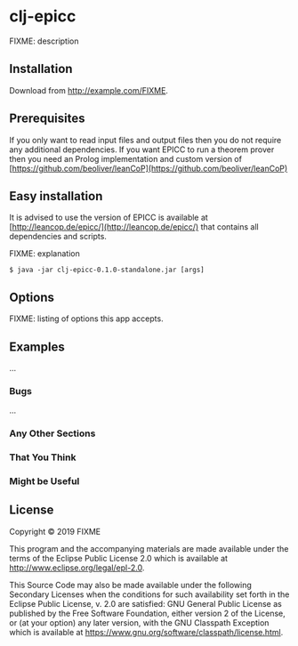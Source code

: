 # clj-epicc

FIXME: description

## Installation

Download from http://example.com/FIXME.

## Prerequisites

If you only want to read input files and output files then you do not require any additional dependencies. If you want EPICC to run a theorem prover then you need an Prolog implementation and custom version of [https://github.com/beoliver/leanCoP](https://github.com/beoliver/leanCoP)

## Easy installation

It is advised to use the version of EPICC is available at [http://leancop.de/epicc/](http://leancop.de/epicc/) that contains all dependencies and scripts.

FIXME: explanation

    $ java -jar clj-epicc-0.1.0-standalone.jar [args]

## Options

FIXME: listing of options this app accepts.

## Examples

...

### Bugs

...

### Any Other Sections
### That You Think
### Might be Useful

## License

Copyright © 2019 FIXME

This program and the accompanying materials are made available under the
terms of the Eclipse Public License 2.0 which is available at
http://www.eclipse.org/legal/epl-2.0.

This Source Code may also be made available under the following Secondary
Licenses when the conditions for such availability set forth in the Eclipse
Public License, v. 2.0 are satisfied: GNU General Public License as published by
the Free Software Foundation, either version 2 of the License, or (at your
option) any later version, with the GNU Classpath Exception which is available
at https://www.gnu.org/software/classpath/license.html.

